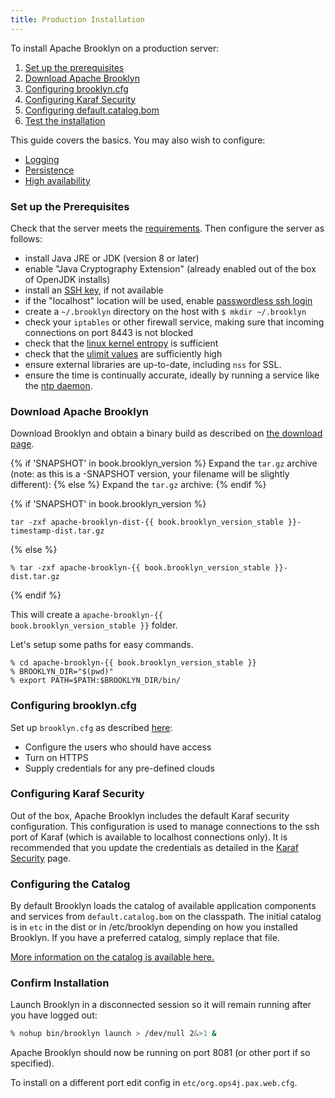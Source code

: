 ```yaml
---
title: Production Installation
---
```


To install Apache Brooklyn on a production server:

1. [Set up the prerequisites](#set-up-the-prerequisites)
1. [Download Apache Brooklyn](#download-apache-brooklyn)
1. [Configuring brooklyn.cfg](#configuring-brooklyncfg)
1. [Configuring Karaf Security](#configuring-karaf-security)
1. [Configuring default.catalog.bom](#configuring-the-catalog)
1. [Test the installation](#confirm-installation)

This guide covers the basics. You may also wish to configure:

* [Logging]({{book.path.docs}}/ops/logging.md)
* [Persistence]({{book.path.docs}}/ops/persistence/index.md)
* [High availability]({{book.path.docs}}/ops/high-availability/index.md)


### Set up the Prerequisites

Check that the server meets the [requirements]({{book.path.docs}}/ops/requirements.md).
Then configure the server as follows:

* install Java JRE or JDK (version 8 or later)
* enable "Java Cryptography Extension" (already enabled out of the box of OpenJDK installs)
* install an [SSH key]({{book.path.docs}}/locations/index.md#ssh-keys), if not available
* if the "localhost" location will be used, enable [passwordless ssh login]({{book.path.docs}}/locations/index.md#ssh-keys)
* create a `~/.brooklyn` directory on the host with `$ mkdir ~/.brooklyn`
* check your `iptables` or other firewall service, making sure that incoming connections on port 8443 is not blocked
* check that the [linux kernel entropy]({{book.path.docs}}/ops/troubleshooting/increase-entropy.md) is sufficient
* check that the [ulimit values]({{book.path.docs}}/ops/troubleshooting/increase-system-resource-limits.md) are sufficiently high
* ensure external libraries are up-to-date, including `nss` for SSL. 
* ensure the time is continually accurate, ideally by running a service like the [ntp daemon](http://www.ntp.org/).


### Download Apache Brooklyn

Download Brooklyn and obtain a binary build as described on [the download page]({{book.url.brooklyn_website}}/download/).

{% if 'SNAPSHOT' in book.brooklyn_version %}
Expand the `tar.gz` archive (note: as this is a -SNAPSHOT version, your filename will be slightly different):
{% else %}
Expand the `tar.gz` archive:
{% endif %}

{% if 'SNAPSHOT' in book.brooklyn_version %}
<pre><code class="lang-sh">tar -zxf apache-brooklyn-dist-{{ book.brooklyn_version_stable }}-timestamp-dist.tar.gz</code></pre>
{% else %}
<pre><code class="lang-sh">% tar -zxf apache-brooklyn-{{ book.brooklyn_version_stable }}-dist.tar.gz</code></pre>
{% endif %}

This will create a <code class="lang-sh">apache-brooklyn-{{ book.brooklyn_version_stable }}</code> folder.

Let's setup some paths for easy commands.

<pre><code class="lang-sh">% cd apache-brooklyn-{{ book.brooklyn_version_stable }}
% BROOKLYN_DIR="$(pwd)"
% export PATH=$PATH:$BROOKLYN_DIR/bin/</code></pre>


### Configuring brooklyn.cfg

Set up `brooklyn.cfg` as described [here]({{book.path.docs}}/ops/configuration/brooklyn_cfg.md):

* Configure the users who should have access
* Turn on HTTPS
* Supply credentials for any pre-defined clouds

### Configuring Karaf Security

Out of the box, Apache Brooklyn includes the default Karaf security configuration.
This configuration is used to manage connections to the ssh port of Karaf
(which is available to localhost connections only).
It is recommended that you update the credentials as detailed in the
[Karaf Security](https://karaf.apache.org/manual/latest/security#_users_groups_roles_and_passwords) page.

### Configuring the Catalog

By default Brooklyn loads the catalog of available application components and services from 
`default.catalog.bom` on the classpath. The initial catalog is in `etc` in the dist or in /etc/brooklyn depending on how
you installed Brooklyn.
If you have a preferred catalog, simply replace that file.

[More information on the catalog is available here.]({{book.path.docs}}/blueprints/catalog/index.md)


### Confirm Installation

Launch Brooklyn in a disconnected session so it will remain running after you have logged out:

```bash
% nohup bin/brooklyn launch > /dev/null 2&>1 &
```

Apache Brooklyn should now be running on port 8081 (or other port if so specified).

To install on a different port edit config in `etc/org.ops4j.pax.web.cfg`.

